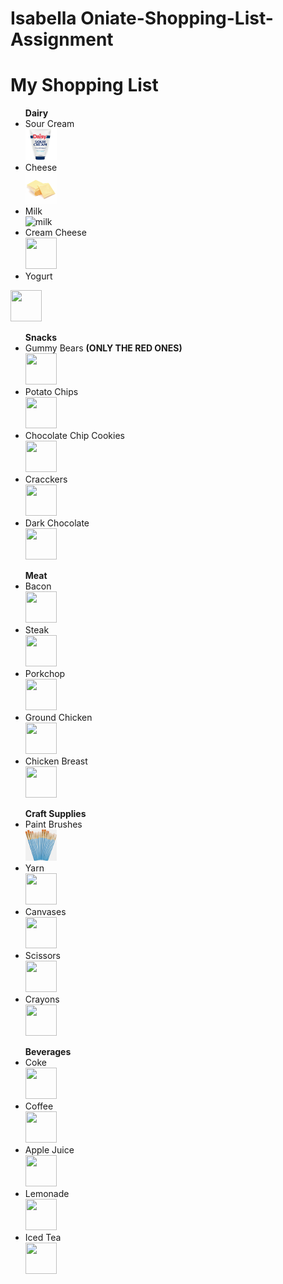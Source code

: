 # Isabella Oniate-Shopping-List-Assignment
<!DOCTYPE html>
<html>
<body>
<h1>My Shopping List</h1>
<ul> <strong>Dairy</strong> 
<li>Sour Cream</li>  <img src="sourcream.jpg" alt="Sour Cream" width="50" height="50">
<li>Cheese</li>
  <img src="cheese.png" alt="cheese" width="50" height="50">
<li>Milk</li>
  <img src="" alt="milk" width="50" height="50">
<li>Cream Cheese</li>
  <img src="" alt="" width="50" height="50">
<li>Yogurt</li> </ul>
  <img src="" alt="" width="50" height="50">
<br>
<ul> <strong>Snacks</strong>
<li>Gummy Bears <strong>(ONLY THE RED ONES)</strong></li>
   <img src="" alt="" width="50" height="50">
<li>Potato Chips</li>
   <img src="" alt="" width="50" height="50">
<li>Chocolate Chip Cookies</li>
   <img src="" alt="" width="50" height="50">
<li>Cracckers</li>
   <img src="" alt="" width="50" height="50">
<li>Dark Chocolate</li>
   <img src="" alt="" width="50" height="50">
</ul>
<ul> <strong>Meat</strong>
<li>Bacon</li>
   <img src="" alt="" width="50" height="50">
<li>Steak</li>
   <img src="" alt="" width="50" height="50">
<li>Porkchop</li>
   <img src="" alt="" width="50" height="50">
<li>Ground Chicken</li>
   <img src="" alt="" width="50" height="50">
<li>Chicken Breast</li>
   <img src="" alt="" width="50" height="50">
</ul>
<ul> <strong>Craft Supplies</strong>
<li>Paint Brushes</li>
   <img src="brushes.png" alt="paint brushes" width="50" height="50">
<li>Yarn</li>
   <img src="" alt="" width="50" height="50">
<li>Canvases</li>
   <img src="" alt="" width="50" height="50">
<li>Scissors</li>
   <img src="" alt="" width="50" height="50">
<li>Crayons</li>
   <img src="" alt="" width="50" height="50">
</ul>
<ul> <strong>Beverages</strong>
<li>Coke</li>
   <img src="" alt="" width="50" height="50">
<li>Coffee</li>
   <img src="" alt="" width="50" height="50">
<li> Apple Juice</li>
   <img src="" alt="" width="50" height="50">
<li>Lemonade</li>
   <img src="" alt="" width="50" height="50">
<li>Iced Tea</li>
   <img src="" alt="" width="50" height="50">
</ul>
